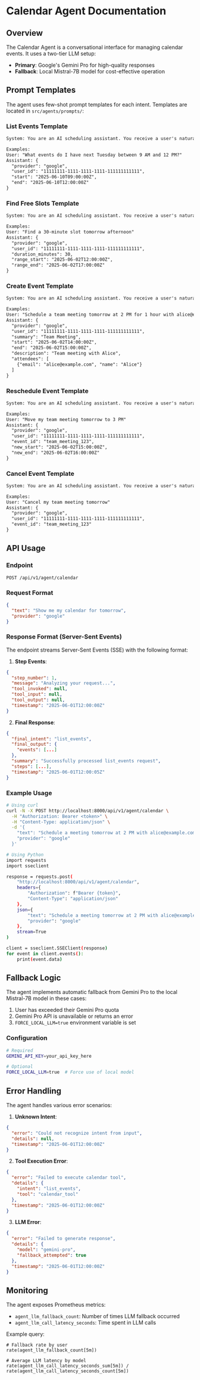 # Calendar Agent Documentation

## Overview

The Calendar Agent is a conversational interface for managing calendar events. It uses a two-tier LLM setup:
- **Primary**: Google's Gemini Pro for high-quality responses
- **Fallback**: Local Mistral-7B model for cost-effective operation

## Prompt Templates

The agent uses few-shot prompt templates for each intent. Templates are located in `src/agents/prompts/`:

### List Events Template
```txt
System: You are an AI scheduling assistant. You receive a user's natural language command and must return a JSON object matching the ListEventsInput schema for the requested tool.

Examples:
User: "What events do I have next Tuesday between 9 AM and 12 PM?"
Assistant: {
  "provider": "google",
  "user_id": "11111111-1111-1111-1111-111111111111",
  "start": "2025-06-10T09:00:00Z",
  "end": "2025-06-10T12:00:00Z"
}
```

### Find Free Slots Template
```txt
System: You are an AI scheduling assistant. You receive a user's natural language command and must return a JSON object matching the FreeSlotsInput schema for the requested tool.

Examples:
User: "Find a 30-minute slot tomorrow afternoon"
Assistant: {
  "provider": "google",
  "user_id": "11111111-1111-1111-1111-111111111111",
  "duration_minutes": 30,
  "range_start": "2025-06-02T12:00:00Z",
  "range_end": "2025-06-02T17:00:00Z"
}
```

### Create Event Template
```txt
System: You are an AI scheduling assistant. You receive a user's natural language command and must return a JSON object matching the CreateEventInput schema for the requested tool.

Examples:
User: "Schedule a team meeting tomorrow at 2 PM for 1 hour with alice@example.com"
Assistant: {
  "provider": "google",
  "user_id": "11111111-1111-1111-1111-111111111111",
  "summary": "Team Meeting",
  "start": "2025-06-02T14:00:00Z",
  "end": "2025-06-02T15:00:00Z",
  "description": "Team meeting with Alice",
  "attendees": [
    {"email": "alice@example.com", "name": "Alice"}
  ]
}
```

### Reschedule Event Template
```txt
System: You are an AI scheduling assistant. You receive a user's natural language command and must return a JSON object matching the RescheduleEventInput schema for the requested tool.

Examples:
User: "Move my team meeting tomorrow to 3 PM"
Assistant: {
  "provider": "google",
  "user_id": "11111111-1111-1111-1111-111111111111",
  "event_id": "team_meeting_123",
  "new_start": "2025-06-02T15:00:00Z",
  "new_end": "2025-06-02T16:00:00Z"
}
```

### Cancel Event Template
```txt
System: You are an AI scheduling assistant. You receive a user's natural language command and must return a JSON object matching the CancelEventInput schema for the requested tool.

Examples:
User: "Cancel my team meeting tomorrow"
Assistant: {
  "provider": "google",
  "user_id": "11111111-1111-1111-1111-111111111111",
  "event_id": "team_meeting_123"
}
```

## API Usage

### Endpoint
```
POST /api/v1/agent/calendar
```

### Request Format
```json
{
  "text": "Show me my calendar for tomorrow",
  "provider": "google"
}
```

### Response Format (Server-Sent Events)
The endpoint streams Server-Sent Events (SSE) with the following format:

1. **Step Events**:
```json
{
  "step_number": 1,
  "message": "Analyzing your request...",
  "tool_invoked": null,
  "tool_input": null,
  "tool_output": null,
  "timestamp": "2025-06-01T12:00:00Z"
}
```

2. **Final Response**:
```json
{
  "final_intent": "list_events",
  "final_output": {
    "events": [...]
  },
  "summary": "Successfully processed list_events request",
  "steps": [...],
  "timestamp": "2025-06-01T12:00:05Z"
}
```

### Example Usage
```bash
# Using curl
curl -N -X POST http://localhost:8000/api/v1/agent/calendar \
  -H "Authorization: Bearer <token>" \
  -H "Content-Type: application/json" \
  -d '{
    "text": "Schedule a meeting tomorrow at 2 PM with alice@example.com",
    "provider": "google"
  }'

# Using Python
import requests
import sseclient

response = requests.post(
    "http://localhost:8000/api/v1/agent/calendar",
    headers={
        "Authorization": f"Bearer {token}",
        "Content-Type": "application/json"
    },
    json={
        "text": "Schedule a meeting tomorrow at 2 PM with alice@example.com",
        "provider": "google"
    },
    stream=True
)

client = sseclient.SSEClient(response)
for event in client.events():
    print(event.data)
```

## Fallback Logic

The agent implements automatic fallback from Gemini Pro to the local Mistral-7B model in these cases:
1. User has exceeded their Gemini Pro quota
2. Gemini Pro API is unavailable or returns an error
3. `FORCE_LOCAL_LLM=true` environment variable is set

### Configuration
```bash
# Required
GEMINI_API_KEY=your_api_key_here

# Optional
FORCE_LOCAL_LLM=true  # Force use of local model
```

## Error Handling

The agent handles various error scenarios:

1. **Unknown Intent**:
```json
{
  "error": "Could not recognize intent from input",
  "details": null,
  "timestamp": "2025-06-01T12:00:00Z"
}
```

2. **Tool Execution Error**:
```json
{
  "error": "Failed to execute calendar tool",
  "details": {
    "intent": "list_events",
    "tool": "calendar_tool"
  },
  "timestamp": "2025-06-01T12:00:00Z"
}
```

3. **LLM Error**:
```json
{
  "error": "Failed to generate response",
  "details": {
    "model": "gemini-pro",
    "fallback_attempted": true
  },
  "timestamp": "2025-06-01T12:00:00Z"
}
```

## Monitoring

The agent exposes Prometheus metrics:

- `agent_llm_fallback_count`: Number of times LLM fallback occurred
- `agent_llm_call_latency_seconds`: Time spent in LLM calls

Example query:
```promql
# Fallback rate by user
rate(agent_llm_fallback_count[5m])

# Average LLM latency by model
rate(agent_llm_call_latency_seconds_sum[5m]) / rate(agent_llm_call_latency_seconds_count[5m])
``` 